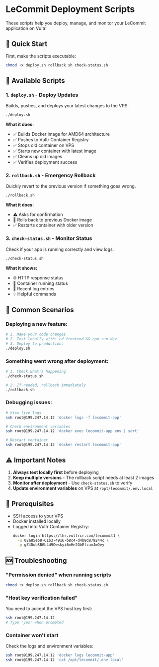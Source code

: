 # LeCommit Deployment Scripts

These scripts help you deploy, manage, and monitor your LeCommit application on Vultr.

## 🚀 Quick Start

First, make the scripts executable:
```bash
chmod +x deploy.sh rollback.sh check-status.sh
```

## 📜 Available Scripts

### 1. `deploy.sh` - Deploy Updates
Builds, pushes, and deploys your latest changes to the VPS.

```bash
./deploy.sh
```

**What it does:**
- ✅ Builds Docker image for AMD64 architecture
- ✅ Pushes to Vultr Container Registry
- ✅ Stops old container on VPS
- ✅ Starts new container with latest image
- ✅ Cleans up old images
- ✅ Verifies deployment success

### 2. `rollback.sh` - Emergency Rollback
Quickly revert to the previous version if something goes wrong.

```bash
./rollback.sh
```

**What it does:**
- ⚠️ Asks for confirmation
- 🔄 Rolls back to previous Docker image
- ✅ Restarts container with older version

### 3. `check-status.sh` - Monitor Status
Check if your app is running correctly and view logs.

```bash
./check-status.sh
```

**What it shows:**
- 🌐 HTTP response status
- 🐳 Container running status
- 📝 Recent log entries
- 💡 Helpful commands

## 🔧 Common Scenarios

### Deploying a new feature:
```bash
# 1. Make your code changes
# 2. Test locally with: cd frontend && npm run dev
# 3. Deploy to production:
./deploy.sh
```

### Something went wrong after deployment:
```bash
# 1. Check what's happening
./check-status.sh

# 2. If needed, rollback immediately
./rollback.sh
```

### Debugging issues:
```bash
# View live logs
ssh root@199.247.14.12 'docker logs -f lecommit-app'

# Check environment variables
ssh root@199.247.14.12 'docker exec lecommit-app env | sort'

# Restart container
ssh root@199.247.14.12 'docker restart lecommit-app'
```

## ⚠️ Important Notes

1. **Always test locally first** before deploying
2. **Keep multiple versions** - The rollback script needs at least 2 images
3. **Monitor after deployment** - Use `check-status.sh` to verify
4. **Update environment variables** on VPS at `/opt/lecommit/.env.local`

## 🔐 Prerequisites

- SSH access to your VPS
- Docker installed locally
- Logged into Vultr Container Registry:
  ```bash
  docker login https://lhr.vultrcr.com/lecommit1 \
    -u 02a85eb8-61b3-4916-b8c4-d4b8d879244c \
    -p gZ4DubSBGb4d9Qwskyi6mHe2GbEfzanJmQey
  ```

## 🆘 Troubleshooting

### "Permission denied" when running scripts
```bash
chmod +x deploy.sh rollback.sh check-status.sh
```

### "Host key verification failed"
You need to accept the VPS host key first:
```bash
ssh root@199.247.14.12
# Type 'yes' when prompted
```

### Container won't start
Check the logs and environment variables:
```bash
ssh root@199.247.14.12 'docker logs lecommit-app'
ssh root@199.247.14.12 'cat /opt/lecommit/.env.local'
``` 